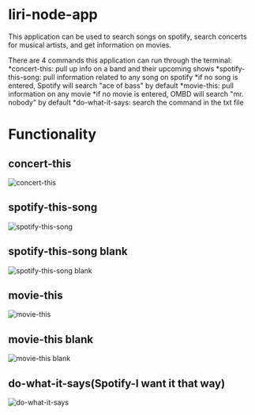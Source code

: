# liri-node-app

This application can be used to search songs on spotify, search concerts for musical artists, and get information on movies. 

There are 4 commands this application can run through the terminal:
*concert-this: pull up info on a band and their upcoming shows
*spotify-this-song: pull information related to any song on spotify
  *if no song is entered, Spotify will search "ace of bass" by default
*movie-this: pull information on any movie
  *if no movie is entered, OMBD will search "mr. nobody" by default
*do-what-it-says: search the command in the txt file

# Functionality

## concert-this
![concert-this](concert-this.png)

## spotify-this-song
![spotify-this-song](spotify-song.png)

## spotify-this-song blank
![spotify-this-song blank](spotify-blank.png)

## movie-this
![movie-this](movie-this-movie.png)

## movie-this blank
![movie-this blank](movie-this-blank.png)

## do-what-it-says(Spotify-I want it that way)
![do-what-it-says](do-what-it-says.png)
